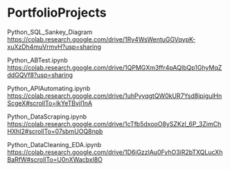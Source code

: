 # PortfolioProjects

Python_SQL_Sankey_Diagram
https://colab.research.google.com/drive/1Ry4WsWentuGGVqypK-xuXzDh4muVrmvH?usp=sharing

Python_ABTest.ipynb
https://colab.research.google.com/drive/1QPMGXm3ffr4pAQIbQp1GhyMqZddGQVf8?usp=sharing

Python_APIAutomating.ipynb
https://colab.research.google.com/drive/1uhPyyqgtQW0kUR7Ysd8jpigulHnScgeX#scrollTo=lkYeTBvjl1nA

Python_DataScraping.ipynb
https://colab.research.google.com/drive/1cTfb5dxooO8ySZKzl_6P_3ZimChHXhI2#scrollTo=07sbmUOQ8npb

Python_DataCleaning_EDA.ipynb 
https://colab.research.google.com/drive/1D6iGzzlAu0FyhO3iR2bTXQLucXhBaRfW#scrollTo=U0nXWacbxl8O
